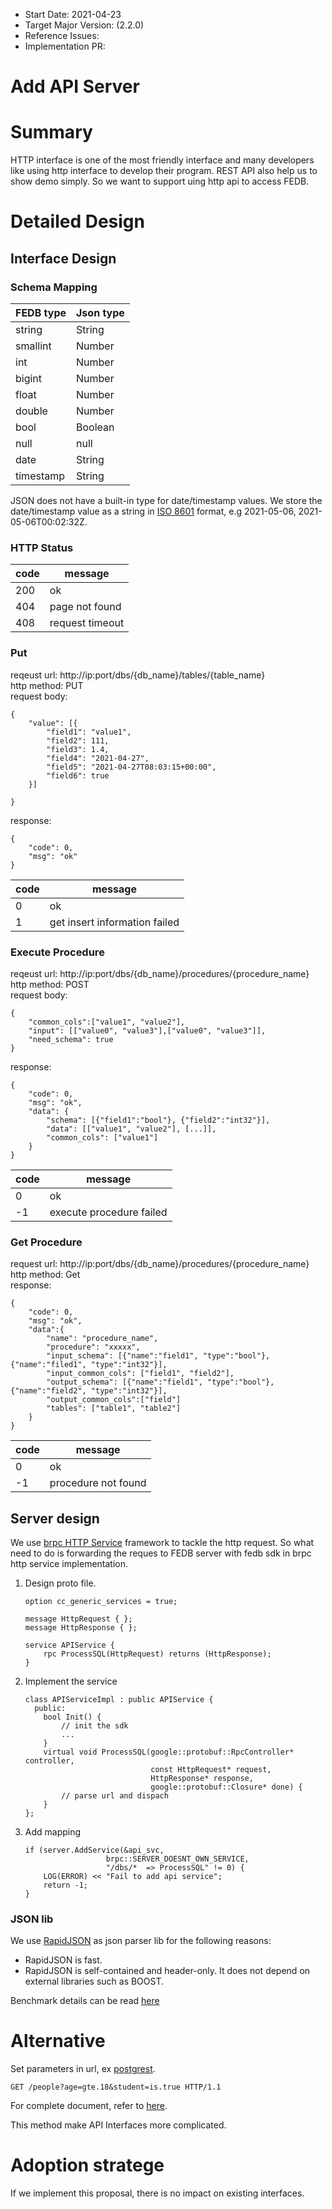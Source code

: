 - Start Date: 2021-04-23
- Target Major Version: (2.2.0)
- Reference Issues: 
- Implementation PR: 

# Add API Server

# Summary

HTTP interface is one of the most friendly interface and many developers like using http interface to develop their program. REST API also help us to show demo simply. So we want to support uing http api to access FEDB.

# Detailed Design

## Interface Design

### Schema Mapping
|FEDB type|Json type|
|---|---|
|string|String|
|smallint|Number|
|int|Number|
|bigint|Number|
|float|Number|
|double|Number|
|bool|Boolean|
|null|null|
|date|String|
|timestamp|String|

JSON does not have a built-in type for date/timestamp values. We store the date/timestamp value as a string in [ISO 8601](https://en.wikipedia.org/wiki/ISO_8601) format, e.g 2021-05-06, 2021-05-06T00:02:32Z.

### HTTP Status 
|code|message|
|--|--|
|200|ok|
|404|page not found|
|408|request timeout|

### Put
reqeust url: http://ip:port/dbs/{db_name}/tables/{table_name}  
http method: PUT  
request body: 
```
{
    "value": [{
        "field1": "value1",
        "field2": 111,
        "field3": 1.4,
        "field4": "2021-04-27",
        "field5": "2021-04-27T08:03:15+00:00",
        "field6": true
    }]

}
```
response:
```
{
    "code": 0,
    "msg": "ok"
}
```

|code|message|
|--|--|
|0|ok|
|1|get insert information failed|

### Execute Procedure 
reqeust url: http://ip:port/dbs/{db_name}/procedures/{procedure_name}  
http method: POST  
request body: 
```
{
    "common_cols":["value1", "value2"],
    "input": [["value0", "value3"],["value0", "value3"]],
    "need_schema": true
}
```
response:
```
{
    "code": 0,
    "msg": "ok",
    "data": {
        "schema": [{"field1":"bool"}, {"field2":"int32"}],
        "data": [["value1", "value2"], [...]],
        "common_cols": ["value1"]
    }
}
```
|code|message|
|--|--|
|0|ok|
|-1|execute procedure failed|

### Get Procedure
request url: http://ip:port/dbs/{db_name}/procedures/{procedure_name}   
http method: Get  
response:
```
{
    "code": 0,
    "msg": "ok",
    "data":{
        "name": "procedure_name",
        "procedure": "xxxxx",
        "input_schema": [{"name":"field1", "type":"bool"}, {"name":"filed1", "type":"int32"}],
        "input_common_cols": ["field1", "field2"],
        "output_schema": [{"name":"field1", "type":"bool"}, {"name":"field2", "type":"int32"}],
        "output_common_cols":["field"]
        "tables": ["table1", "table2"]
    }
}
```
|code|message|
|--|--|
|0|ok|
|-1|procedure not found|

## Server design

We use [brpc HTTP Service](https://github.com/apache/incubator-brpc/blob/master/docs/en/http_service.md) framework to tackle the http request. So what need to do is forwarding the reques to FEDB server with fedb sdk in brpc http service implementation.

1. Design proto file.  
    ```
    option cc_generic_services = true;

    message HttpRequest { };
    message HttpResponse { };

    service APIService {
        rpc ProcessSQL(HttpRequest) returns (HttpResponse);
    }
    ```
2. Implement the service  
    ```
    class APIServiceImpl : public APIService {
      public:
        bool Init() {
            // init the sdk
            ...
        }
        virtual void ProcessSQL(google::protobuf::RpcController* controller,
                                const HttpRequest* request,
                                HttpResponse* response,
                                google::protobuf::Closure* done) {
            // parse url and dispach
        }
    };
    ```
3. Add mapping
    
    ```
    if (server.AddService(&api_svc,
                      brpc::SERVER_DOESNT_OWN_SERVICE,
                      "/dbs/*  => ProcessSQL" != 0) {
        LOG(ERROR) << "Fail to add api service";
        return -1;
    }
    ```

### JSON lib
We use [RapidJSON](https://github.com/Tencent/rapidjson) as json parser lib for the following reasons:
- RapidJSON is fast.
- RapidJSON is self-contained and header-only. It does not depend on external libraries such as BOOST. 

Benchmark details can be read [here](https://rawgit.com/miloyip/nativejson-benchmark/master/sample/performance_Corei7-4980HQ@2.80GHz_mac64_clang7.0.html#1.%20Parse)

# Alternative
Set parameters in url, ex [postgrest](https://github.com/PostgREST/postgrest).
```
GET /people?age=gte.18&student=is.true HTTP/1.1
```
For complete document, refer to [here](https://postgrest.org/en/stable/api.html#horizontal-filtering-rows).

This method make API Interfaces more complicated.

# Adoption stratege
If we implement this proposal, there is no impact on existing interfaces.